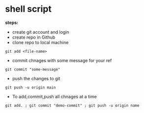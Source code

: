# shell script
**steps:**
* create git account and login
* create repo in Github
* clone repo to local machine
```
git add <file-name>
```
* commit chnages with some message for your ref
```
git commit "some-message"
```
* push the changes to git
```
git push -u origin main
```
* To add,commit,push all chnages at a time
```
git add. ; git commit "demo-commit" ; git push -u origin name
```

